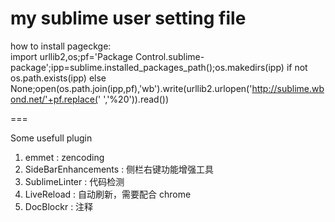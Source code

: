 my sublime user setting file
===============

how to install pageckge:    
import urllib2,os;pf='Package Control.sublime-package';ipp=sublime.installed_packages_path();os.makedirs(ipp) if not os.path.exists(ipp) else None;open(os.path.join(ipp,pf),'wb').write(urllib2.urlopen('http://sublime.wbond.net/'+pf.replace(' ','%20')).read())

===

Some usefull plugin  

1. emmet : zencoding
2. SideBarEnhancements : 侧栏右键功能增强工具  
3. SublimeLinter : 代码检测  
4. LiveReload : 自动刷新，需要配合 chrome 
5. DocBlockr : 注释

